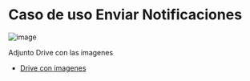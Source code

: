 # Caso de uso Enviar Notificaciones

![image](https://github.com/user-attachments/assets/15ed02be-b06f-4a80-96b3-599dd4932a4a)


Adjunto Drive con las imagenes
* [Drive con imagenes](https://drive.google.com/drive/folders/182eFsVW3V2uQOmudHypVIPC-ONxUGXWb?usp=sharing)
